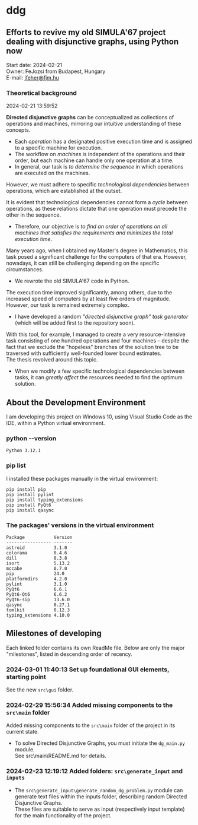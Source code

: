 
# ddg

## Efforts to revive my old SIMULA'67 project dealing with disjunctive graphs, using Python now

Start date: 2024-02-21  
Owner: FeJozsi from Budapest, Hungary  
E-mail: <jfeher@fjm.hu>  

### Theoretical background

2024-02-21 13:59:52

**Directed disjunctive graphs** can be conceptualized as collections of operations and machines,
mirroring our intuitive understanding of these concepts.

- Each *operation* has a designated positive execution time and is assigned
to a specific machine for execution.  
- The workflow on *machines* is independent of the operations and their order,
but each machine can handle only one operation at a time.  
- In general, our task is *to determine the sequence* in which operations are executed
on the machines.

However, we must adhere to specific *technological dependencies* between
operations, which are established at the outset.  

It is evident that technological dependencies cannot form a *cycle* between operations,
as these relations dictate that one operation must precede the other in the sequence.

- Therefore, our objective is *to find an order of operations on all machines that
satisfies the requirements and minimizes the total execution time*.

Many years ago, when I obtained my Master's degree in Mathematics, this task
posed a significant challenge for the computers of that era. However, nowadays,
it can still be challenging depending on the specific circumstances.

- We rewrote the old SIMULA'67 code in Python.

The execution time improved significantly, among others, due to the
increased speed of computers by at least five orders of magnitude.
However, our task is remained extremely complex.

- I have developed a random *"directed disjunctive graph" task generator*
(which will be added first to the repository soon).

With this tool, for example, I managed to create a very resource-intensive
task consisting of one hundred operations and four machines – despite the fact
that we exclude the "hopeless" branches of the solution tree to be traversed
with sufficiently well-founded lower bound estimates.  
The thesis revolved around this topic.

- When we modify a few specific technological dependencies between tasks,
it can *greatly affect* the resources needed to find the optimum solution.

## About the Development Environment

I am developing this project on Windows 10, using Visual Studio Code as the IDE,
within a Python virtual environment.

### python --version

    Python 3.12.1

### pip list

I installed these packages manually in the virtual environment:

    pip install pip
    pip install pylint
    pip install typing_extensions
    pip install PyQt6
    pip install qasync

### The packages' versions in the virtual environment

    Package           Version
    ----------------- -------
    astroid           3.1.0
    colorama          0.4.6
    dill              0.3.8
    isort             5.13.2
    mccabe            0.7.0
    pip               24.0
    platformdirs      4.2.0
    pylint            3.1.0
    PyQt6             6.6.1
    PyQt6-Qt6         6.6.2
    PyQt6-sip         13.6.0
    qasync            0.27.1
    tomlkit           0.12.3
    typing_extensions 4.10.0

## Milestones of developing

Each linked folder contains its own ReadMe file.
Below are only the major "milestones", listed in descending order of recency.

### 2024-03-01 11:40:13 Set up foundational GUI elements, starting point

See the new `src\gui` folder.

### 2024-02-29 15:56:34 Added missing components to the `src\main` folder

Added missing components to the `src\main` folder of the project
in its current state.

- To solve Directed Disjunctive Graphs, you must initiate the `dg_main.py` module.  
See src\main\README.md for details.

### 2024-02-23 12:19:12 Added folders: `src\generate_input` and `inputs`

- The `src\generate_input\generate_random_dg_problem.py` module can generate
text files within the inputs folder, describing random Directed Disjunctive Graphs.  
These files are suitable to serve as input (respectively input template) for the main
functionality of the project.
